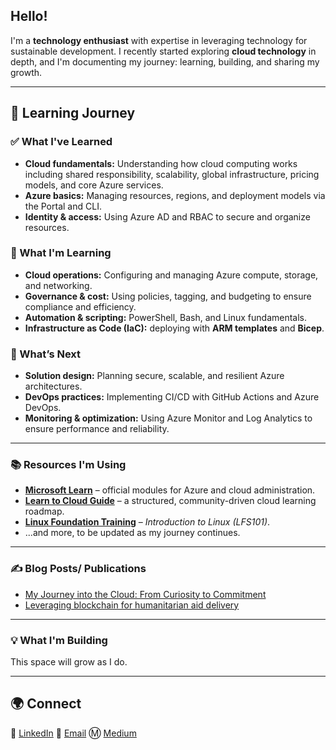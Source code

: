 ## Hello!

I'm a **technology enthusiast** with expertise in leveraging technology for sustainable development. I recently started exploring **cloud technology** in depth, and I'm documenting my journey: learning, building, and sharing my growth.

---

## 🧠 Learning Journey

### ✅ What I've Learned
- **Cloud fundamentals:** Understanding how cloud computing works including shared responsibility, scalability, global infrastructure, pricing models, and core Azure services.  
- **Azure basics:** Managing resources, regions, and deployment models via the Portal and CLI.  
- **Identity & access:** Using Azure AD and RBAC to secure and organize resources.  

### 🚀 What I'm Learning
- **Cloud operations:** Configuring and managing Azure compute, storage, and networking.  
- **Governance & cost:** Using policies, tagging, and budgeting to ensure compliance and efficiency.  
- **Automation & scripting:** PowerShell, Bash, and Linux fundamentals.  
- **Infrastructure as Code (IaC):** deploying with **ARM templates** and **Bicep**.  

### 🌱 What’s Next
- **Solution design:** Planning secure, scalable, and resilient Azure architectures.  
- **DevOps practices:** Implementing CI/CD with GitHub Actions and Azure DevOps.  
- **Monitoring & optimization:** Using Azure Monitor and Log Analytics to ensure performance and reliability.  

---

### 📚 Resources I'm Using

- [**Microsoft Learn**](https://learn.microsoft.com/en-us/training/) – official modules for Azure and cloud administration.  
- [**Learn to Cloud Guide**](https://learntocloud.guide/) – a structured, community-driven cloud learning roadmap.  
- [**Linux Foundation Training**](https://trainingportal.linuxfoundation.org/learn/course/introduction-to-linux-lfs101/course-introduction/course-information) – *Introduction to Linux (LFS101)*.  
- ...and more, to be updated as my journey continues.  

---

### ✍️ Blog Posts/ Publications

- [My Journey into the Cloud: From Curiosity to Commitment](https://medium.com/@kevwe.ebireri/three-weeks-into-the-cloud-from-curiosity-to-commitment-c78a7bb80529)
- [Leveraging blockchain for humanitarian aid delivery](https://www-esdmphil.eng.cam.ac.uk/about-the-programme/dissertations/2023-24/oghenerukevwe-ebireri)

---

### 💡 What I'm Building
This space will grow as I do.

---

## 🌍 Connect
💼 [LinkedIn](https://www.linkedin.com/in/kevwe-ebireri)  📧 [Email](mailto:kevwe.ebireri@gmail.com) Ⓜ️ [Medium](https://medium.com/@kevwe.ebireri)
